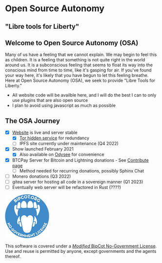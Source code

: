 # Open Source Autonomy

## "Libre tools for Liberty"

## Welcome to Open Source Autonomy (OSA)
Many of us have a feeling that we cannot explain.  We may begin to feel this as children.  It is a feeling that something is not quite right in the world around us.  It is a subconscious feeling that seems to float its way into the conscious mind from time to time, like it's gasping for air.  If you've found your way here, it's likely that you have begun to let this feeling breathe.  Here at Open Source Autonomy (OSA), we seek to provide "Libre Tools for Liberty."

-  All website code will be availble here, and I will do the best I can to only use plugins that are also open source
-  I plan to avoid using javascript as much as possible

## The OSA Journey
- [x] [Website](https://OpenSourceAutonomy.com) is live and server stable
	- [x] [Tor hidden service](http://gn3okzrztxt54shl5fwlftgaznej3fz2xfbkgqj5kckp746rpnya6qid.onion/) for redundancy
	- [ ] IPFS site currently under maintenance (Q4 2022)
- [x] Show launched February 2021
	- [x] Also available on [Odysee](https://odysee.com/@OpenSourceAutonomy:b) for convenience
- [x] BTCPay Server for Bitcoin and Lightning donations - See [Contribute page](https://www.opensourceautonomy.com/contribute.html)
	- [ ] Method needed for recurring donations, possibly Sphinx Chat
- [ ] Monero donations (Q3 2022)
- [ ] gitea server for hosting all code in a sovereign manner (Q1 2023)
- [ ] Eventually web server will be refactored in Rust (????)

![BipCot NoGov License](/Site/images/bipcot144x144.png)

This software is covered under a [*Modified* BipCot No-Government License](./License.md).  Use and reuse is permitted by anyone, except governments and the agents thereof.
